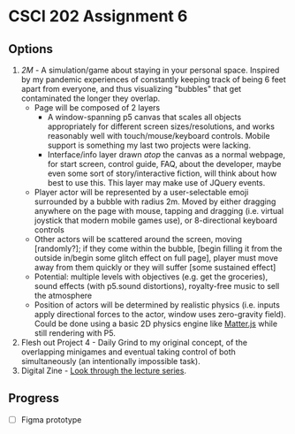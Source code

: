 # CSCI 202 Assignment 6
## Options
1. *2M* - A simulation/game about staying in your personal space. Inspired by my pandemic experiences of constantly keeping track of being 6 feet apart from everyone, and thus visualizing "bubbles" that get contaminated the longer they overlap.
    - Page will be composed of 2 layers
        - A window-spanning p5 canvas that scales all objects appropriately for different screen sizes/resolutions, and works reasonably well with touch/mouse/keyboard controls. Mobile support is something my last two projects were lacking.
        - Interface/info layer drawn *atop* the canvas as a normal webpage, for start screen, control guide, FAQ, about the developer, maybe even some sort of story/interactive fiction, will think about how best to use this. This layer may make use of JQuery events.
    - Player actor will be represented by a user-selectable emoji surrounded by a bubble with radius 2m. Moved by either dragging anywhere on the page with mouse, tapping and dragging (i.e. virtual joystick that modern mobile games use), or 8-directional keyboard controls
    - Other actors will be scattered around the screen, moving [randomly?]; if they come within the bubble, [begin filling it from the outside in/begin some glitch effect on full page], player must move away from them quickly or they will suffer [some sustained effect]
    - Potential: multiple levels with objectives (e.g. get the groceries), sound effects (with p5.sound distortions), royalty-free music to sell the atmosphere
    - Position of actors will be determined by realistic physics (i.e. inputs apply directional forces to the actor, window uses zero-gravity field). Could be done using a basic 2D physics engine like [Matter.js](https://brm.io/matter-js/) while still rendering with P5.
2. Flesh out Project 4 - Daily Grind to my original concept, of the overlapping minigames and eventual taking control of both simultaneously (an intentionally impossible task).
3. Digital Zine - [Look through the lecture series](https://www.youtube.com/channel/UC6XTvy4F9kpQwd6nRvo2Otg).

## Progress
- [ ] Figma prototype